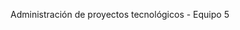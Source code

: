 Administración de proyectos tecnológicos - Equipo 5

<!---
symphomatic/symphomatic is a ✨ special ✨ repository because its `README.md` (this file) appears on your GitHub profile.
You can click the Preview link to take a look at your changes.
--->

